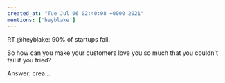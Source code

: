 ```yaml
---
created_at: "Tue Jul 06 02:40:08 +0000 2021"
mentions: ['heyblake']
---
```


RT @heyblake: 90% of startups fail.

So how can you make your customers love you so much that you couldn't fail if you tried?

Answer: crea…